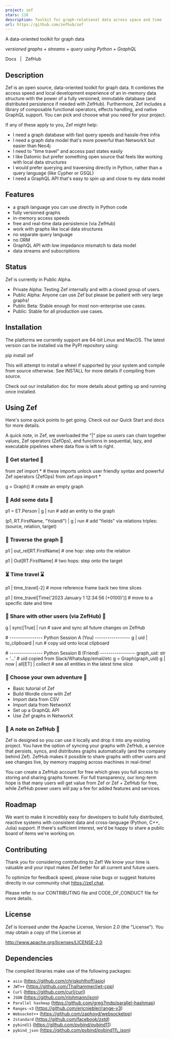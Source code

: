```yaml
---
project: zef
stars: 116
description: Toolkit for graph-relational data across space and time
url: https://github.com/zefhub/zef
---
```


A data-oriented toolkit for graph data

_versioned graphs + streams + query using Python + GraphQL_

  
  
Docs   |   ZefHub

  
  

  

Description
-----------

Zef is an open source, data-oriented toolkit for graph data. It combines the access speed and local development experience of an in-memory data structure with the power of a fully versioned, immutable database (and distributed persistence if needed with ZefHub). Furthermore, Zef includes a library of composable functional operators, effects handling, and native GraphQL support. You can pick and choose what you need for your project.

If any of these apply to you, Zef might help:

-   I need a graph database with fast query speeds and hassle-free infra
-   I need a graph data model that's more powerful than NetworkX but easier than Neo4j
-   I need to "time travel" and access past states easily
-   I like Datomic but prefer something open source that feels like working with local data structures
-   I would prefer querying and traversing directly in Python, rather than a query language (like Cypher or GSQL)
-   I need a GraphQL API that's easy to spin up and close to my data model

  
  

Features
--------

-   a graph language you can use directly in Python code
-   fully versioned graphs
-   in-memory access speeds
-   free and real-time data persistence (via ZefHub)
-   work with graphs like local data structures
-   no separate query language
-   no ORM
-   GraphQL API with low impedance mismatch to data model
-   data streams and subscriptions

  
  

Status
------

Zef is currently in Public Alpha.

-   Private Alpha: Testing Zef internally and with a closed group of users.
-   Public Alpha: Anyone can use Zef but please be patient with very large graphs!
-   Public Beta: Stable enough for most non-enterprise use cases.
-   Public: Stable for all production use cases.

  
  

Installation
------------

The platforms we currently support are 64-bit Linux and MacOS. The latest version can be installed via the PyPI repository using:

pip install zef

This will attempt to install a wheel if supported by your system and compile from source otherwise. See INSTALL for more details if compiling from source.

Check out our installation doc for more details about getting up and running once installed.

  
  

Using Zef
---------

Here's some quick points to get going. Check out our Quick Start and docs for more details.

A quick note, in Zef, we overloaded the "|" pipe so users can chain together values, Zef operators (ZefOps), and functions in sequential, lazy, and executable pipelines where data flow is left to right.

  

### 💆 Get started 💆

from zef import \*          \# these imports unlock user friendly syntax and powerful Zef operators (ZefOps)
from zef.ops import \*

g \= Graph()                \# create an empty graph

  

### 🌱 Add some data 🌱

p1 \= ET.Person | g | run                  \# add an entity to the graph

(p1, RT.FirstName, "Yolandi") | g | run   \# add "fields" via relations triples: (source, relation, target)

  

### 🐾 Traverse the graph 🐾

p1 | out\_rel\[RT.FirstName\]   \# one hop: step onto the relation

p1 | Out\[RT.FirstName\]       \# two hops: step onto the target

  

### ⏳ Time travel ⌛

p1 | time\_travel\[\-2\]                                        \# move reference frame back two time slices

p1 | time\_travel\[Time('2023 January 1 12:34:56 (+0100)')\]   \# move to a specific date and time

  

### 👐 Share with other users (via ZefHub) 👐

g | sync\[True\] | run                            \# save and sync all future changes on ZefHub

\# ---------------- Python Session A (You) -----------------
g | uid | to\_clipboard | run                    \# copy uid onto local clipboard

\# ---------------- Python Session B (Friend) -----------------
graph\_uid: str \= '...'                          \# uid copied from Slack/WhatsApp/email/etc
g \= Graph(graph\_uid)
g | now | all\[ET\] | collect                     \# see all entities in the latest time slice

  

### 🚣 Choose your own adventure 🚣

-   Basic tutorial of Zef
-   Build Wordle clone with Zef
-   Import data from CSV
-   Import data from NetworkX
-   Set up a GraphQL API
-   Use Zef graphs in NetworkX

  

### 📌 A note on ZefHub 📌

Zef is designed so you can use it locally and drop it into any existing project. You have the option of syncing your graphs with ZefHub, a service that persists, syncs, and distributes graphs automatically (and the company behind Zef). ZefHub makes it possible to share graphs with other users and see changes live, by memory mapping across machines in real-time!

You can create a ZefHub account for free which gives you full access to storing and sharing graphs forever. For full transparency, our long-term hope is that many users will get value from Zef or Zef + ZefHub for free, while ZefHub power users will pay a fee for added features and services.

  
  

Roadmap
-------

We want to make it incredibly easy for developers to build fully distributed, reactive systems with consistent data and cross-language (Python, C++, Julia) support. If there's sufficient interest, we'd be happy to share a public board of items we're working on.

  
  

Contributing
------------

Thank you for considering contributing to Zef! We know your time is valuable and your input makes Zef better for all current and future users.

To optimize for feedback speed, please raise bugs or suggest features directly in our community chat https://zef.chat.

Please refer to our CONTRIBUTING file and CODE\_OF\_CONDUCT file for more details.

  
  

License
-------

Zef is licensed under the Apache License, Version 2.0 (the "License"). You may obtain a copy of the License at

http://www.apache.org/licenses/LICENSE-2.0

  
  

Dependencies
------------

The compiled libraries make use of the following packages:

-   `asio` (https://github.com/chriskohlhoff/asio)
-   `JWT++` (https://github.com/Thalhammer/jwt-cpp)
-   `Curl` (https://github.com/curl/curl)
-   `JSON` (https://github.com/nlohmann/json)
-   `Parallel hashmap` (https://github.com/greg7mdp/parallel-hashmap)
-   `Ranges-v3` (https://github.com/ericniebler/range-v3)
-   `Websocket++` (https://github.com/zaphoyd/websocketpp)
-   `Zstandard` (https://github.com/facebook/zstd)
-   `pybind11` (https://github.com/pybind/pybind11)
-   `pybind_json` (https://github.com/pybind/pybind11\_json)
